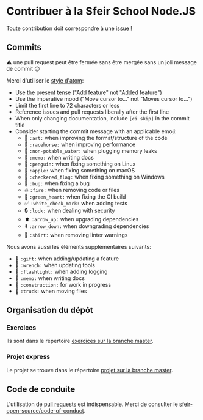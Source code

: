 # Contribuer à la Sfeir School Node.JS

Toute contribution doit correspondre à une [issue](https://github.com/Sfeir/sfeir-school-nodejs/issues) !

## Commits

:warning: une pull request peut être fermée sans être mergée sans un joli message de commit :wink:

Merci d'utiliser le [style d'atom](https://github.com/atom/atom/blob/master/CONTRIBUTING.md#git-commit-messages):

* Use the present tense ("Add feature" not "Added feature")
* Use the imperative mood ("Move cursor to..." not "Moves cursor to...")
* Limit the first line to 72 characters or less
* Reference issues and pull requests liberally after the first line
* When only changing documentation, include `[ci skip]` in the commit title
* Consider starting the commit message with an applicable emoji:
  * :art: `:art:` when improving the format/structure of the code
  * :racehorse: `:racehorse:` when improving performance
  * :non-potable_water: `:non-potable_water:` when plugging memory leaks
  * :memo: `:memo:` when writing docs
  * :penguin: `:penguin:` when fixing something on Linux
  * :apple: `:apple:` when fixing something on macOS
  * :checkered_flag: `:checkered_flag:` when fixing something on Windows
  * :bug: `:bug:` when fixing a bug
  * :fire: `:fire:` when removing code or files
  * :green_heart: `:green_heart:` when fixing the CI build
  * :white_check_mark: `:white_check_mark:` when adding tests
  * :lock: `:lock:` when dealing with security
  * :arrow_up: `:arrow_up:` when upgrading dependencies
  * :arrow_down: `:arrow_down:` when downgrading dependencies
  * :shirt: `:shirt:` when removing linter warnings
    
Nous avons aussi les éléments supplémentaires suivants:

  * :gift: `:gift:` when adding/updating a feature
  * :wrench: `:wrench:` when updating tools
  * :flashlight: `:flashlight:` when adding logging
  * :memo: `:memo:` when writing docs
  * :construction: `:construction:` for work in progress
  * :truck: `:truck:` when moving files

## Organisation du dépôt

### Exercices

Ils sont dans le répertoire [exercices sur la branche master](https://github.com/Sfeir/sfeir-school-nodejs/tree/master/exercices).

### Projet express

Le projet se trouve dans le répertoire [projet sur la branche master](https://github.com/Sfeir/sfeir-school-nodejs/tree/master/project).


## Code de conduite

L'utilisation de [pull requests](https://help.github.com/articles/about-pull-requests/) est indispensable.
Merci de consulter le [sfeir-open-source/code-of-conduct](https://github.com/sfeir-open-source/code-of-conduct/blob/master/CODE_OF_CONDUCT.md).
